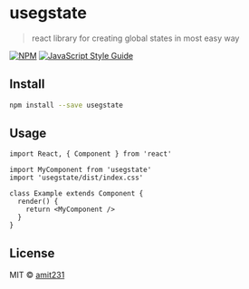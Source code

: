 # usegstate

> react library for creating global states in most easy way

[![NPM](https://img.shields.io/npm/v/usegstate.svg)](https://www.npmjs.com/package/usegstate) [![JavaScript Style Guide](https://img.shields.io/badge/code_style-standard-brightgreen.svg)](https://standardjs.com)

## Install

```bash
npm install --save usegstate
```

## Usage

```tsx
import React, { Component } from 'react'

import MyComponent from 'usegstate'
import 'usegstate/dist/index.css'

class Example extends Component {
  render() {
    return <MyComponent />
  }
}
```

## License

MIT © [amit231](https://github.com/amit231)
